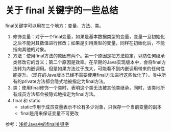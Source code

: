 # 关于 final 关键字的一些总结  

final关键字可以用在三个地方：变量、方法、类。

1. 修饰变量：对于一个final变量，如果是基本数据类型的变量，变量一旦初始化之后不能对其数值进行修改；如果是引用类型的变量，同样在初始化后，不能指向其他的对象。
2. 方法：使用final方法的原因有两个。第一个原因是把方法锁定，以防任何继承类修改它的含义；第二个原因是效率。在早期的Java实现版本中，会将final方法转为内嵌调用。但是如果方法过于庞大，可能看不到内嵌调用带来的任何性能提升。（现在的Java版本已经不需要使用final方法进行这些优化了）。类中所有的private方法都会隐式地被指定为final方法。
3. 类：使用final修饰一个类时，表明这个类无法被其他类继承，同时，该类地所有成员方法都会被隐式地指定为final方法。
4. final 和 static
    * static作用于成员变量表示不论有多少对象，只保存一个当前变量的副本
    * final是用来保证变量不可更改

参考：[浅析Java中的final关键字](https://www.cnblogs.com/dolphin0520/p/3736238.html)